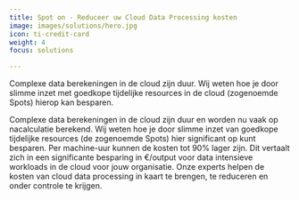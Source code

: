 ```yaml
---
title: Spot on - Reduceer uw Cloud Data Processing kosten
image: images/solutions/hero.jpg
icon: ti-credit-card
weight: 4
focus: solutions

---
```

Complexe data berekeningen in de cloud zijn duur. Wij weten hoe je door slimme inzet met goedkope tijdelijke resources in de cloud (zogenoemde Spots) hierop kan besparen.

Complexe data berekeningen in de cloud zijn duur en worden nu vaak op nacalculatie berekend. Wij weten hoe je door slimme inzet van goedkope tijdelijke resources (de zogenoemde Spots) hier significant op kunt besparen. Per machine-uur kunnen de kosten tot 90% lager zijn. Dit vertaalt zich in een significante besparing in €/output voor data intensieve workloads in de cloud voor jouw organisatie. Onze experts helpen de kosten van cloud data processing in kaart te brengen, te reduceren en onder controle te krijgen.